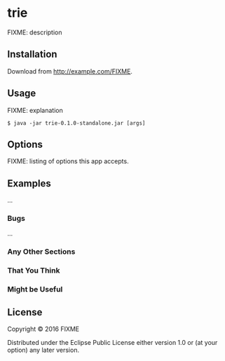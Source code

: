 # trie

FIXME: description

## Installation

Download from http://example.com/FIXME.

## Usage

FIXME: explanation

    $ java -jar trie-0.1.0-standalone.jar [args]

## Options

FIXME: listing of options this app accepts.

## Examples

...

### Bugs

...

### Any Other Sections
### That You Think
### Might be Useful

## License

Copyright © 2016 FIXME

Distributed under the Eclipse Public License either version 1.0 or (at
your option) any later version.
